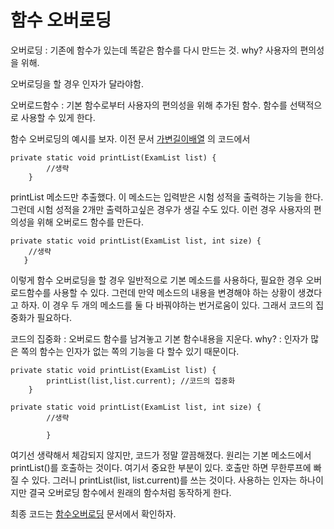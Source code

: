 # 함수 오버로딩



오버로딩 : 기존에 함수가 있는데 똑같은 함수를 다시 만드는 것. why? 사용자의 편의성을 위해.

오버로딩을 할 경우 인자가 달라야함.

오버로드함수 : 기본 함수로부터 사용자의 편의성을 위해 추가된 함수. 함수를 선택적으로 사용할 수 있게 한다.

함수 오버로딩의 예시를 보자. 이전 문서 [가변길이배열](https://github.com/Consome1/JavaPractice/blob/main/StructuredJavaPrj/src/part2_ex3_%EB%8D%B0%EC%9D%B4%ED%84%B0%EA%B5%AC%EC%A1%B0%ED%99%94/ListProgram.java)
의 코드에서

    private static void printList(ExamList list) {
            //생략
        }

	
printList 메소드만 추출했다. 이 메소드는 입력받은 시험 성적을 출력하는 기능을 한다. 그런데 시험 성적을 2개만 출력하고싶은 경우가 생길 수도 있다. 이런 경우 사용자의 편의성을 위해 오버로드 함수를 만든다.

    private static void printList(ExamList list, int size) {
        //생략
       }

이렇게 함수 오버로딩을 할 경우 일반적으로 기본 메소드를 사용하다, 필요한 경우 오버로드함수를 사용할 수 있다.
그런데 만약 메소드의 내용을 변경해야 하는 상황이 생겼다고 하자.
이 경우 두 개의 메소드를 둘 다 바꿔야하는 번거로움이 있다. 그래서 코드의 집중화가 필요하다.

코드의 집중화 : 오버로드 함수를 남겨놓고 기본 함수내용을 지운다.  why? : 인자가 많은 쪽의 함수는 인자가 없는 쪽의 기능을 다 할수 있기 때문이다.

    private static void printList(ExamList list) {
            printList(list,list.current); //코드의 집중화
        }
        
    private static void printList(ExamList list, int size) {
            //생략

            }

여기선 생략해서 체감되지 않지만, 코드가 정말 깔끔해졌다. 원리는 기본 메소드에서 printList()를 호출하는 것이다. 여기서 중요한  부분이 있다. 호출만 하면 무한루프에 빠질 수 있다. 그러니 printList(list, list.current)를 쓰는 것이다. 사용하는 인자는 하나이지만 결국 오버로딩 함수에서 원래의 함수처럼 동작하게 한다.

최종 코드는 [함수오버로딩](https://github.com/Consome1/JavaPractice/blob/main/StructuredJavaPrj/src/part2_ex3_%EB%8D%B0%EC%9D%B4%ED%84%B0%EA%B5%AC%EC%A1%B0%ED%99%94/ListProgramOverload.java) 문서에서 확인하자.

